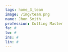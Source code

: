 ```yaml
---
tags: home_3_team
image: /img/team.png
name: Jhon Smith
profession: Cutting Master
fa: #
tw: #
ins: #
lin: #
---
```

